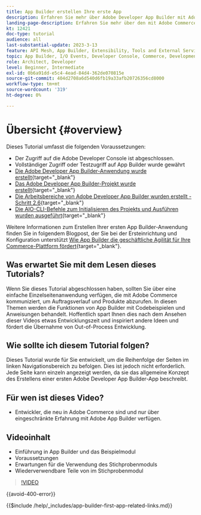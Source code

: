 ```yaml
---
title: App Builder erstellen Ihre erste App
description: Erfahren Sie mehr über Adobe Developer App Builder mit Adobe Commerce und erstellen Sie Ihre erste App.
landing-page-description: Erfahren Sie mehr über den mit Adobe Commerce verwendeten Adobe Developer App Builder und erstellen Sie Ihre erste App.
kt: 12421
doc-type: tutorial
audience: all
last-substantial-update: 2023-3-13
feature: API Mesh, App Builder, Extensibility, Tools and External Services, Backend Development
topic: App Builder, I/O Events, Developer Console, Commerce, Development, Integrations
role: Architect, Developer
level: Beginner, Intermediate
exl-id: 0b6a91dd-e5c4-4ead-84d4-362de070815e
source-git-commit: 404d2708a6d540d6fb19a33afb20726356cd8000
workflow-type: tm+mt
source-wordcount: '319'
ht-degree: 0%

---
```


# Übersicht {#overview}

Dieses Tutorial umfasst die folgenden Voraussetzungen:

* Der Zugriff auf die Adobe Developer Console ist abgeschlossen.
* Vollständiger Zugriff oder Testzugriff auf App Builder wurde gewährt
* [Die Adobe Developer App Builder-Anwendung wurde erstellt](https://developer.adobe.com/app-builder/docs/getting_started/first_app/){target="_blank"}
* [Das Adobe Developer App Builder-Projekt wurde erstellt](https://developer.adobe.com/console){target="_blank"}
* [Die Arbeitsbereiche von Adobe Developer App Builder wurden erstellt - Schritt 2.6](https://developer.adobe.com/app-builder/docs/getting_started/first_app/#2-creating-a-new-project-on-developer-console){target="_blank"}
* [Die AIO-CLI-Befehle zum Initialisieren des Projekts und Ausführen wurden ausgeführt](https://developer.adobe.com/runtime){target="_blank"}

Weitere Informationen zum Erstellen Ihrer ersten App Builder-Anwendung finden Sie in folgendem Blogpost, der Sie bei der Ersteinrichtung und Konfiguration unterstützt [Wie App Builder die geschäftliche Agilität für Ihre Commerce-Plattform fördert](https://business.adobe.com/blog/how-to/how-app-builder-helps-you-implement-a-composable-commerce-strategy){target="_blank"}.

## Was erwartet Sie mit dem Lesen dieses Tutorials?

Wenn Sie dieses Tutorial abgeschlossen haben, sollten Sie über eine einfache Einzelseitenanwendung verfügen, die mit Adobe Commerce kommuniziert, um Auftragsverlauf und Produkte abzurufen. In diesen Themen werden die Funktionen von App Builder mit Codebeispielen und Anweisungen behandelt. Hoffentlich spart Ihnen dies nach dem Ansehen dieser Videos etwas Entwicklungszeit und inspiriert andere Ideen und fördert die Übernahme von Out-of-Process Entwicklung.

## Wie sollte ich diesem Tutorial folgen?

Dieses Tutorial wurde für Sie entwickelt, um die Reihenfolge der Seiten im linken Navigationsbereich zu befolgen. Dies ist jedoch nicht erforderlich. Jede Seite kann einzeln angezeigt werden, da sie das allgemeine Konzept des Erstellens einer ersten Adobe Developer App Builder-App beschreibt.

## Für wen ist dieses Video?

* Entwickler, die neu in Adobe Commerce sind und nur über eingeschränkte Erfahrung mit Adobe App Builder verfügen.

## Videoinhalt

* Einführung in App Builder und das Beispielmodul
* Voraussetzungen
* Erwartungen für die Verwendung des Stichprobenmoduls
* Wiederverwendbare Teile von im Stichprobenmodul

>[!VIDEO](https://video.tv.adobe.com/v/3416740?quality=12&learn=on)

{{avoid-400-error}}

{{$include /help/_includes/app-builder-first-app-related-links.md}}
